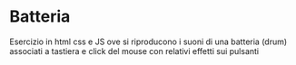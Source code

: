 # Batteria
Esercizio in html css e JS ove si riproducono i suoni di una batteria (drum) associati a tastiera e click del mouse con relativi effetti sui pulsanti
